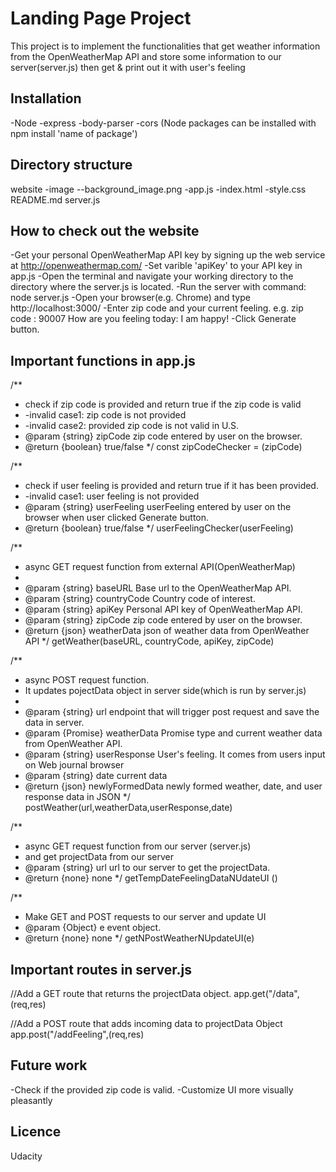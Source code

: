 # Landing Page Project
This project is to implement the functionalities that get weather information from the
OpenWeatherMap API and store some information to our server(server.js) then get & print out it
with user's feeling 

## Installation
-Node
-express
-body-parser
-cors
(Node packages can be installed with npm install 'name of package')

## Directory structure
website
-image
--background_image.png
-app.js
-index.html
-style.css
README.md
server.js

## How to check out the website
-Get your personal OpenWeatherMap API key by signing up the web service at http://openweathermap.com/
-Set varible 'apiKey' to your API key in app.js 
-Open the terminal and navigate your working directory to the directory where the server.js is located.
-Run the server with command:
node server.js
-Open your browser(e.g. Chrome) and type http://localhost:3000/
-Enter zip code and your current feeling.
e.g. zip code : 90007 
     How are you feeling today: I am happy!
-Click Generate button. 

## Important functions in app.js
/**
 * check if zip code is provided and return true if the zip code is valid
 * -invalid case1: zip code is not provided
 * -invalid case2: provided zip code is not valid in U.S.
 * @param {string} zipCode zip code entered by user on the browser.
 * @return {boolean} true/false 
 */
const zipCodeChecker = (zipCode)


/**
 * check if user feeling is provided and return true if it has been provided.
 * -invalid case1: user feeling is not provided
 * @param {string} userFeeling userFeeling entered by user on the browser when user clicked Generate button.
 * @return {boolean} true/false 
 */
 userFeelingChecker(userFeeling)

/**
 * async GET request function from external API(OpenWeatherMap)
 *
 * @param {string} baseURL Base url to the OpenWeatherMap API.
 * @param {string} countryCode Country code of interest.
 * @param {string} apiKey Personal API key of OpenWeatherMap API.
 * @param {string} zipCode zip code entered by user on the browser.
 * @return {json} weatherData json of weather data from OpenWeather API
 */
getWeather(baseURL, countryCode, apiKey, zipCode)


/**
 * async POST request function.
 * It updates pojectData object in server side(which is run by server.js)
 *
 * @param {string} url endpoint that will trigger post request and save the data in server.
 * @param {Promise} weatherData Promise type and current weather data from OpenWeather API.
 * @param {string} userResponse User's feeling. It comes from users input on Web journal browser
 * @param {string} date current data
 * @return {json} newlyFormedData newly formed weather, date, and user response data in JSON
 */
postWeather(url,weatherData,userResponse,date)

/**
 * async GET request function from our server (server.js)
 * and get projectData from our server
 * @param {string} url url to our server to get the projectData.
 * @return {none} none
 */
getTempDateFeelingDataNUdateUI ()

/**
 * Make GET and POST requests to our server and update UI
 * @param {Object} e event object.
 * @return {none} none
 */
getNPostWeatherNUpdateUI(e)

## Important routes in server.js
//Add a GET route that returns the projectData object. 
app.get("/data",(req,res)

//Add a POST route that adds incoming data to projectData Object
app.post("/addFeeling",(req,res)

## Future work
-Check if the provided zip code is valid. 
-Customize UI more visually pleasantly 

## Licence
Udacity